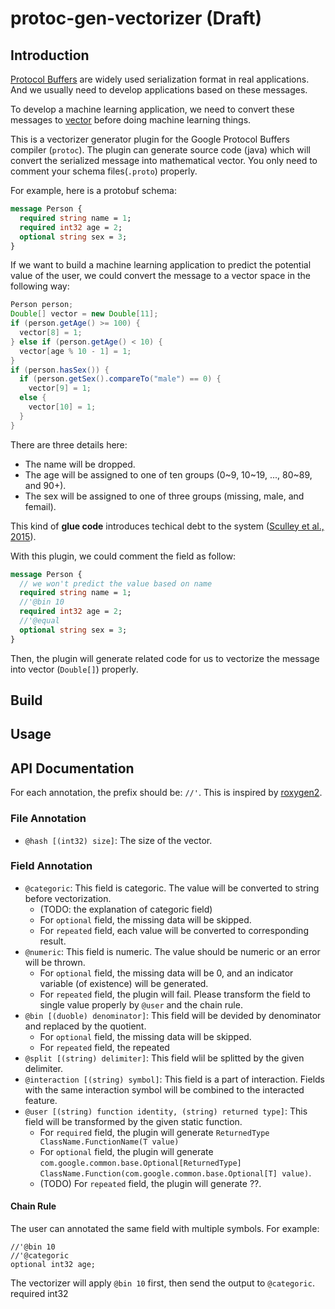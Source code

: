 # protoc-gen-vectorizer (Draft)

## Introduction

[Protocol Buffers](https://en.wikipedia.org/wiki/Protocol_Buffers) are widely used serialization format in real applications. 
And we usually need to develop applications based on these messages.

To develop a machine learning application, we need to convert these messages to [vector](https://en.wikipedia.org/wiki/Vector_(mathematics_and_physics)) 
before doing machine learning things.

This is a vectorizer generator plugin for the Google Protocol Buffers compiler
(`protoc`). The plugin can generate source code (java) which will convert the serialized message into 
mathematical vector. You only need to comment your schema files(`.proto`) properly.

For example, here is a protobuf schema:

```proto
message Person {
  required string name = 1;
  required int32 age = 2;
  optional string sex = 3;
}
```

If we want to build a machine learning application to predict the potential value of the user, 
we could convert the message to a vector space in the following way:

```java
Person person;
Double[] vector = new Double[11];
if (person.getAge() >= 100) {
  vector[8] = 1;
} else if (person.getAge() < 10) {
  vector[age % 10 - 1] = 1;
}
if (person.hasSex()) {
  if (person.getSex().compareTo("male") == 0) {
    vector[9] = 1;
  else {
    vector[10] = 1;
  }
}
```

There are three details here:

- The name will be dropped.
- The age will be assigned to one of ten groups (0~9, 10~19, ..., 80~89, and 90+).
- The sex will be assigned to one of three groups (missing, male, and femail).

This kind of **glue code** introduces techical debt to the system ([Sculley et al., 2015](http://papers.nips.cc/paper/5656-hidden-technical-debt-in-machine-learning-systems)).

With this plugin, we could comment the field as follow:

```proto
message Person {
  // we won't predict the value based on name
  required string name = 1;
  //'@bin 10
  required int32 age = 2;
  //'@equal 
  optional string sex = 3;
}
```

Then, the plugin will generate related code for us to vectorize the message into vector (`Double[]`) properly.

## Build

## Usage

## API Documentation

For each annotation, the prefix should be: `//'`. This is inspired by [roxygen2](https://cran.r-project.org/web/packages/roxygen2/index.html).

### File Annotation

- `@hash [(int32) size]`: The size of the vector.

### Field Annotation



- `@categoric`: This field is categoric.  The value will be converted to string before vectorization. 
    - (TODO: the explanation of categoric field)
    - For `optional` field, the missing data will be skipped.
    - For `repeated` field, each value will be converted to corresponding result.
- `@numeric`: This field is numeric. The value should be numeric or an error will be thrown. 
    - For `optional` field, the missing data will be 0, and an indicator variable (of existence) will be generated. 
    - For `repeated` field, the plugin will fail. Please transform the field to single value properly by `@user` and the chain rule.
- `@bin [(duoble) denominator]`: This field will be devided by denominator and replaced by the quotient.
    - For `optional` field, the missing data will be skipped.
    - For `repeated` field, the repeated
- `@split [(string) delimiter]`: This field wlil be splitted by the given delimiter.
- `@interaction [(string) symbol]`: This field is a part of interaction. Fields with the same interaction symbol will be combined to the interacted feature.
- `@user [(string) function identity, (string) returned type]`: This field will be transformed by the given static function.
    - For `required` field, the plugin will generate `ReturnedType ClassName.FunctionName(T value)`
    - For `optional` field, the plugin will generate `com.google.common.base.Optional[ReturnedType] ClassName.Function(com.google.common.base.Optional[T] value)`.
    -  (TODO) For `repeated` field, the plugin will generate ??.

#### Chain Rule

The user can annotated the same field with multiple symbols. For example:

```
//'@bin 10
//'@categoric
optional int32 age;
```

The vectorizer will apply `@bin 10` first, then send the output to `@categoric`.
required int32
